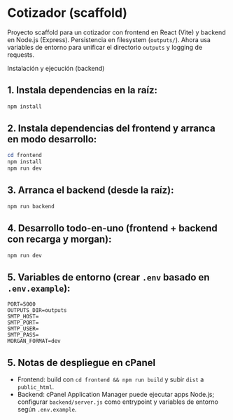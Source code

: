 # Cotizador (scaffold)

Proyecto scaffold para un cotizador con frontend en React (Vite) y backend en Node.js (Express). Persistencia en filesystem (`outputs/`). Ahora usa variables de entorno para unificar el directorio `outputs` y logging de requests.

Instalación y ejecución (backend)

## 1. Instala dependencias en la raíz:

```powershell
npm install
```

## 2. Instala dependencias del frontend y arranca en modo desarrollo:

```powershell
cd frontend
npm install
npm run dev
```

## 3. Arranca el backend (desde la raíz):

```powershell
npm run backend
```

## 4. Desarrollo todo-en-uno (frontend + backend con recarga y morgan):

```powershell
npm run dev
```

## 5. Variables de entorno (crear `.env` basado en `.env.example`):

```
PORT=5000
OUTPUTS_DIR=outputs
SMTP_HOST=
SMTP_PORT=
SMTP_USER=
SMTP_PASS=
MORGAN_FORMAT=dev
```

## 5. Notas de despliegue en cPanel

- Frontend: build con `cd frontend && npm run build` y subir `dist` a `public_html`.
- Backend: cPanel Application Manager puede ejecutar apps Node.js; configurar `backend/server.js` como entrypoint y variables de entorno según `.env.example`.
